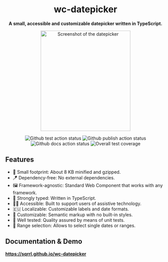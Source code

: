 <div align="center">
  <h1>wc-datepicker</h1>
  
  <p><strong>A small, accessible and customizable datepicker written in TypeScript.</strong></p>
  
  <p>
    <a href="https://sqrrl.github.io/wc-datepicker">
      <img alt="Screenshot of the datepicker" height="315" src="https://github.com/Sqrrl/wc-datepicker/blob/main/docs/images/screenshot-1.png?raw=true" width="282">
    </a>
  </p>
  
  <div>
    <img alt="Github test action status" src="https://github.com/Sqrrl/wc-datepicker/actions/workflows/test.yml/badge.svg" />
    <img alt="Github publish action status" src="https://github.com/Sqrrl/wc-datepicker/actions/workflows/publish.yml/badge.svg" />
    <img alt="Github docs action status" src="https://github.com/Sqrrl/wc-datepicker/actions/workflows/docs.yml/badge.svg" />
    <img alt="Overall test coverage" src="https://img.shields.io/badge/coverage-89%25-brightgreen" />
  </div>
</div>

## Features

- 🦶 Small footprint: About 8 KB minified and gzipped.
- 🪁 Dependency-free: No external dependencies.
- 🖼 Framework-agnostic: Standard Web Component that works with any framework.
- 💪 Strongly typed: Written in TypeScript.
- 🧏‍♀️ Accessible: Built to support users of assistive technology.
- 🇪🇺 Localizable: Customizable labels and date formats.
- 🌈 Customizable: Semantic markup with no built-in styles.
- 🧪 Well tested: Quality assured by means of unit tests.
- 📆 Range selection: Allows to select single dates or ranges.

## Documentation & Demo

**https://sqrrl.github.io/wc-datepicker**
